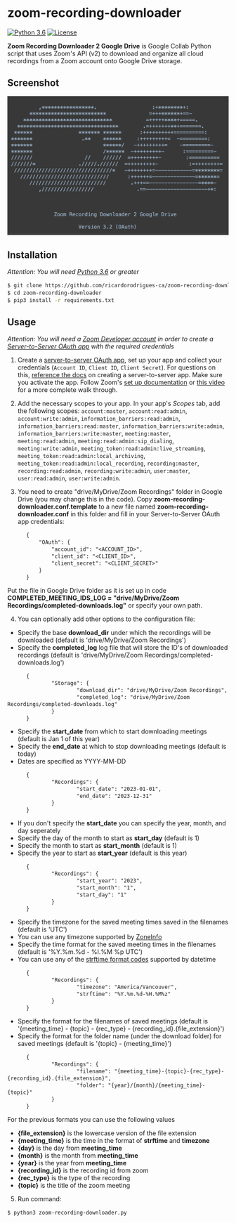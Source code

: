 # zoom-recording-downloader

[![Python 3.6](https://img.shields.io/badge/python-3.6%20%2B-blue.svg)](https://www.python.org/) [![License](https://img.shields.io/badge/license-MIT-brown.svg)](https://raw.githubusercontent.com/ricardorodrigues-ca/zoom-recording-downloader/master/LICENSE)

**Zoom Recording Downloader 2 Google Drive** is Google Collab Python script that uses Zoom's API (v2) to download and organize all cloud recordings from a Zoom account onto Google Drive storage.

## Screenshot ##
![screenshot](screenshot1.png)

## Installation ##

_Attention: You will need [Python 3.6](https://www.python.org/downloads/) or greater_

```sh
$ git clone https://github.com/ricardorodrigues-ca/zoom-recording-downloader
$ cd zoom-recording-downloader
$ pip3 install -r requirements.txt
```

## Usage ##

_Attention: You will need a [Zoom Developer account](https://marketplace.zoom.us/) in order to create a [Server-to-Server OAuth app](https://developers.zoom.us/docs/internal-apps) with the required credentials_

1. Create a [server-to-server OAuth app](https://marketplace.zoom.us/user/build), set up your app and collect your credentials (`Account ID`, `Client ID`, `Client Secret`). For questions on this, [reference the docs](https://developers.zoom.us/docs/internal-apps/create/) on creating a server-to-server app. Make sure you activate the app. Follow Zoom's [set up documentation](https://marketplace.zoom.us/docs/guides/build/server-to-server-oauth-app/) or [this video](https://www.youtube.com/watch?v=OkBE7CHVzho) for a more complete walk through.

2. Add the necessary scopes to your app. In your app's _Scopes_ tab, add the following scopes: `account:master`, `account:read:admin`, `account:write:admin`, `information_barriers:read:admin`, `information_barriers:read:master`, `information_barriers:write:admin`, `information_barriers:write:master`, `meeting:master`, `meeting:read:admin`, `meeting:read:admin:sip_dialing`, `meeting:write:admin`, `meeting_token:read:admin:live_streaming`, `meeting_token:read:admin:local_archiving`, `meeting_token:read:admin:local_recording`, `recording:master`, `recording:read:admin`, `recording:write:admin`, `user:master`, `user:read:admin`, `user:write:admin`.

3. You need to create "drive/MyDrive/Zoom Recordings" folder in Google Drive (you may change this in the code). Copy **zoom-recording-downloader.conf.template** to a new file named **zoom-recording-downloader.conf** in this folder and fill in your Server-to-Server OAuth app credentials:
```
      {
	      "OAuth": {
		      "account_id": "<ACCOUNT_ID>",
		      "client_id": "<CLIENT_ID>",
		      "client_secret": "<CLIENT_SECRET>"
	      }
      }
```
Put the file in Google Drive folder as it is set up in code **COMPLETED_MEETING_IDS_LOG = "drive/MyDrive/Zoom Recordings/completed-downloads.log"** or specify your own path.

4. You can optionally add other options to the configuration file:

- Specify the base **download_dir** under which the recordings will be downloaded (default is 'drive/MyDrive/Zoom Recordings')
- Specify the **completed_log** log file that will store the ID's of downloaded recordings (default is 'drive/MyDrive/Zoom Recordings/completed-downloads.log')

```
      {
              "Storage": {
                      "download_dir": "drive/MyDrive/Zoom Recordings",
                      "completed_log": "drive/MyDrive/Zoom Recordings/completed-downloads.log"
              }
      }
```

- Specify the **start_date** from which to start downloading meetings (default is Jan 1 of this year)
- Specify the **end_date** at which to stop downloading meetings (default is today)
- Dates are specified as YYYY-MM-DD

```
      {
              "Recordings": {
                      "start_date": "2023-01-01",
                      "end_date": "2023-12-31"
              }
      }
```

- If you don't specify the **start_date** you can specify the year, month, and day seperately
- Specify the day of the month to start as **start_day** (default is 1)
- Specify the month to start as **start_month** (default is 1)
- Specify the year to start as **start_year** (default is this year)

```
      {
              "Recordings": {
                      "start_year": "2023",
                      "start_month": "1",
                      "start_day": "1"
              }
      }
```

- Specify the timezone for the saved meeting times saved in the filenames (default is 'UTC')
- You can use any timezone supported by [ZoneInfo](https://docs.python.org/3/library/zoneinfo.html)
- Specify the time format for the saved meeting times in the filenames (default is '%Y.%m.%d - %I.%M %p UTC')
- You can use any of the [strftime format codes](https://docs.python.org/3/library/datetime.html#strftime-and-strptime-format-codes) supported by datetime

```
      {
              "Recordings": {
                      "timezone": "America/Vancouver",
                      "strftime": "%Y.%m.%d-%H.%M%z"
              }
      }
```

- Specify the format for the filenames of saved meetings (default is '{meeting_time} - {topic} - {rec_type} - {recording_id}.{file_extension}')
- Specify the format for the folder name (under the download folder) for saved meetings (default is '{topic} - {meeting_time}')

```
      {
              "Recordings": {
                      "filename": "{meeting_time}-{topic}-{rec_type}-{recording_id}.{file_extension}",
                      "folder": "{year}/{month}/{meeting_time}-{topic}"
              }
      }
```

For the previous formats you can use the following values
  - **{file_extension}** is the lowercase version of the file extension
  - **{meeting_time}** is the time in the format of **strftime** and **timezone**
  - **{day}** is the day from **meeting_time**
  - **{month}** is the month from **meeting_time**
  - **{year}** is the year from **meeting_time**
  - **{recording_id}** is the recording id from zoom
  - **{rec_type}** is the type of the recording
  - **{topic}** is the title of the zoom meeting

5. Run command:

```sh
$ python3 zoom-recording-downloader.py
```

